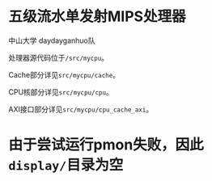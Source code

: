 # 五级流水单发射MIPS处理器
中山大学 daydayganhuo队

处理器源代码位于`/src/mycpu`。

Cache部分详见`src/mycpu/cache`。

CPU核部分详见`src/mycpu/cpu`。

AXI接口部分详见`src/mycpu/cpu_cache_axi`。

# 由于尝试运行pmon失败，因此 `display/`目录为空